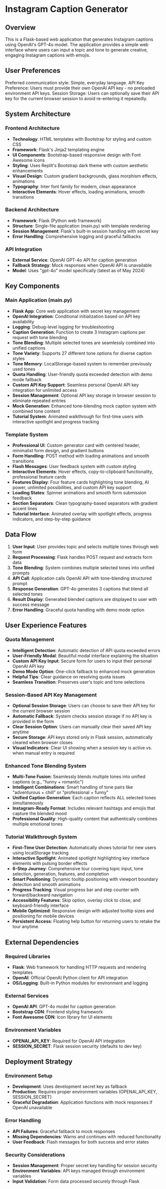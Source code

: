 # Instagram Caption Generator

## Overview

This is a Flask-based web application that generates Instagram captions using OpenAI's GPT-4o model. The application provides a simple web interface where users can input a topic and tone to generate creative, engaging Instagram captions with emojis.

## User Preferences

Preferred communication style: Simple, everyday language.
API Key Preference: Users must provide their own OpenAI API key - no preloaded environment API keys.
Session Storage: Users can optionally save their API key for the current browser session to avoid re-entering it repeatedly.

## System Architecture

### Frontend Architecture
- **Technology**: HTML templates with Bootstrap for styling and custom CSS
- **Framework**: Flask's Jinja2 templating engine
- **UI Components**: Bootstrap-based responsive design with Font Awesome icons
- **Styling**: Uses Replit's Bootstrap dark theme with custom aesthetic enhancements
- **Visual Design**: Custom gradient backgrounds, glass morphism effects, animations
- **Typography**: Inter font family for modern, clean appearance
- **Interactive Elements**: Hover effects, loading animations, smooth transitions

### Backend Architecture
- **Framework**: Flask (Python web framework)
- **Structure**: Single-file application (main.py) with template rendering
- **Session Management**: Flask's built-in session handling with secret key
- **Error Handling**: Comprehensive logging and graceful fallbacks

### API Integration
- **External Service**: OpenAI GPT-4o API for caption generation
- **Fallback Strategy**: Mock responses when OpenAI API is unavailable
- **Model**: Uses "gpt-4o" model specifically (latest as of May 2024)

## Key Components

### Main Application (main.py)
- **Flask App**: Core web application with secret key management
- **OpenAI Integration**: Conditional initialization based on API key availability
- **Logging**: Debug-level logging for troubleshooting
- **Caption Generation**: Function to create 3 Instagram captions per request with tone blending
- **Tone Blending**: Multiple selected tones are seamlessly combined into unified captions
- **Tone Variety**: Supports 27 different tone options for diverse caption styles
- **Tone Memory**: LocalStorage-based system to remember previously used tones
- **Quota Handling**: User-friendly quota exceeded detection with demo mode fallback
- **Custom API Key Support**: Seamless personal OpenAI API key integration for unlimited access
- **Session Management**: Optional API key storage in browser session to eliminate repeated entries
- **Mock Generation**: Enhanced tone-blending mock caption system with combined tone content
- **Tutorial System**: Animated walkthrough for first-time users with interactive spotlight and progress tracking

### Template System
- **Professional UI**: Custom generator card with centered header, minimalist form design, and gradient buttons
- **Form Handling**: POST method with loading animations and smooth transitions
- **Flash Messages**: User feedback system with custom styling
- **Interactive Elements**: Hover effects, copy-to-clipboard functionality, professional feature cards
- **Features Display**: Four feature cards highlighting tone blending, AI power, unlimited possibilities, and custom API key support
- **Loading States**: Spinner animations and smooth form submission feedback
- **Section Separators**: Clean typography-based separators with gradient accent lines
- **Tutorial Interface**: Animated overlay with spotlight effects, progress indicators, and step-by-step guidance

## Data Flow

1. **User Input**: User provides topic and selects multiple tones through web form
2. **Request Processing**: Flask handles POST request and extracts form data
3. **Tone Blending**: System combines multiple selected tones into unified prompts
4. **API Call**: Application calls OpenAI API with tone-blending structured prompt
5. **Response Generation**: GPT-4o generates 3 captions that blend all selected tones
6. **Result Display**: Generated blended captions are displayed to user with success message
7. **Error Handling**: Graceful quota handling with demo mode option

## User Experience Features

### Quota Management
- **Intelligent Detection**: Automatic detection of API quota exceeded errors
- **User-Friendly Modal**: Beautiful modal interface explaining the situation
- **Custom API Key Input**: Secure form for users to input their personal OpenAI API key
- **Demo Mode Option**: One-click fallback to enhanced mock generation
- **Helpful Tips**: Clear guidance on resolving quota issues
- **Seamless Transition**: Preserves user's topic and tone selections

### Session-Based API Key Management
- **Optional Session Storage**: Users can choose to save their API key for the current browser session
- **Automatic Fallback**: System checks session storage if no API key is provided in the form
- **Clear Session Option**: Users can manually clear their saved API key anytime
- **Secure Storage**: API keys stored only in Flask session, automatically cleared when browser closes
- **Visual Indicators**: Clear UI showing when a session key is active vs. when manual entry is required

### Enhanced Tone Blending System
- **Multi-Tone Fusion**: Seamlessly blends multiple tones into unified captions (e.g., "funny + romantic")
- **Intelligent Combinations**: Smart handling of tone pairs like "adventurous + chill" or "professional + funny"
- **Unified Caption Generation**: Each caption reflects ALL selected tones simultaneously
- **Instagram-Ready Format**: Includes relevant hashtags and emojis that capture the blended mood
- **Professional Quality**: High-quality content that authentically combines multiple emotional tones

### Tutorial Walkthrough System
- **First-Time User Detection**: Automatically shows tutorial for new users using localStorage tracking
- **Interactive Spotlight**: Animated spotlight highlighting key interface elements with pulsing border effects
- **6-Step Journey**: Comprehensive tour covering topic input, tone selection, generation, features, and completion
- **Smart Positioning**: Dynamic tooltip positioning with viewport boundary detection and smooth animations
- **Progress Tracking**: Visual progress bar and step counter with forward/backward navigation
- **Accessibility Features**: Skip option, overlay click to close, and keyboard-friendly interface
- **Mobile Optimized**: Responsive design with adjusted tooltip sizes and positioning for mobile devices
- **Persistent Access**: Floating help button for returning users to retake the tour anytime

## External Dependencies

### Required Libraries
- **Flask**: Web framework for handling HTTP requests and rendering templates
- **OpenAI**: Official OpenAI Python client for API integration
- **OS/Logging**: Built-in Python modules for environment and logging

### External Services
- **OpenAI API**: GPT-4o model for caption generation
- **Bootstrap CDN**: Frontend styling framework
- **Font Awesome CDN**: Icon library for UI elements

### Environment Variables
- **OPENAI_API_KEY**: Required for OpenAI API integration
- **SESSION_SECRET**: Flask session security (defaults to dev key)

## Deployment Strategy

### Environment Setup
- **Development**: Uses development secret key as fallback
- **Production**: Requires proper environment variables (OPENAI_API_KEY, SESSION_SECRET)
- **Graceful Degradation**: Application functions with mock responses if OpenAI unavailable

### Error Handling
- **API Failures**: Graceful fallback to mock responses
- **Missing Dependencies**: Warns and continues with reduced functionality
- **User Feedback**: Flash messages for both success and error states

### Security Considerations
- **Session Management**: Proper secret key handling for session security
- **Environment Variables**: API keys managed through environment variables
- **Input Validation**: Form data processed securely through Flask